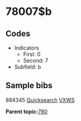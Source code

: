 # 78007$b

## Codes

-   Indicators
    -   First: 0
    -   Second: 7
-   Subfield: b

## Sample bibs

884345 [Quicksearch](https://search.library.yale.edu/catalog/884345) [VXWS](http://prodorbis.library.yale.edu:7014/vxws/GetHoldingsService?bibId=884345)

**Parent topic:**[780](../../tags/780/780.md)

